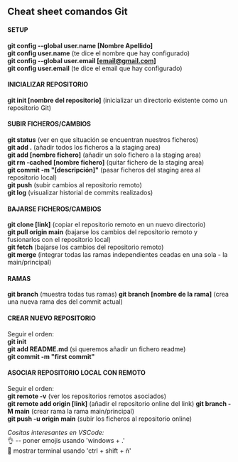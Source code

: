 ## Cheat sheet comandos Git

#### SETUP
**git config --global user.name [Nombre Apellido]**  
**git config user.name** (te dice el nombre que hay configurado)  
**git config --global user.email [email@gmail.com]**  
**git config user.email** (te dice el email que hay configurado)

#### INICIALIZAR REPOSITORIO
**git init [nombre del repositorio]** (inicializar un directorio existente como un repositorio Git)  

#### SUBIR FICHEROS/CAMBIOS
**git status** (ver en que situación se encuentran nuestros ficheros)  
**git add .** (añadir todos los ficheros a la staging area)  
**git add [nombre fichero]** (añadir un solo fichero a la staging area)  
**git rm -cached [nombre fichero]** (quitar fichero de la staging area)  
**git commit -m "[descripción]"** (pasar ficheros del staging area al repositorio local)  
**git push** (subir cambios al repositorio remoto)  
**git log** (visualizar historial de commits realizados)

#### BAJARSE FICHEROS/CAMBIOS
**git clone [link]** (copiar el repositorio remoto en un nuevo directorio)  
**git pull origin main** (bajarse los cambios del repositorio remoto y fusionarlos con el repositorio local)  
**git fetch** (bajarse los cambios del repositorio remoto)  
**git merge** (integrar todas las ramas independientes ceadas en una sola - la main/principal)

#### RAMAS
**git branch** (muestra todas tus ramas)
**git branch [nombre de la rama]** (crea una nueva rama des del commit actual)

#### CREAR  NUEVO REPOSITORIO
Seguir el orden:  
**git init**  
**git add README.md** (si queremos añadir un fichero readme)  
**git commit -m "first commit"**  

#### ASOCIAR REPOSITORIO LOCAL CON REMOTO
Seguir el orden:  
**git remote -v** (ver los repositorios remotos asociados)  
**git remote add origin [link]**  (añadir el repositorio online del link)
**git branch -M main**  (crear rama la rama main/principal)  
**git push -u origin main** (subir los ficheros al repositorio online)  
  


*Cositas interesantes en VSCode:*  
👌 -- poner emojis usando 'windows + .'   
🧐 mostrar terminal usando 'ctrl + shift + ñ'